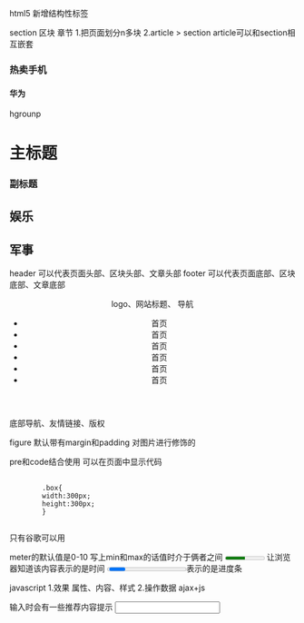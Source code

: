 html5 新增结构性标签
 
section 区块 章节
1.把页面划分n多块
2.article > section
article可以和section相互嵌套
<article>
 <h3>热卖手机</h3>
 <section> 
 <h4>华为</h4>
 <p></p>
 <p></p>
 </section>
 </article>

 hgrounp
 <hgroup>
 	<h1>主标题</h1>
 	<h3>副标题</h3>
 </hgroup>

<section>
	<h2>娱乐</h2>
</section>
<section>
	<h2>军事</h2>
</section>

header 可以代表页面头部、区块头部、文章头部
footer 可以代表页面底部、区块底部、文章底部

<header>
	logo、网站标题、
	导航
	<nav>
		<ul>
			<li>首页</li>
			<li>首页</li>
			<li>首页</li>
			<li>首页</li>
			<li>首页</li>
			<li>首页</li>
		</ul>
	</nav>
</header>
<footer>
	底部导航、友情链接、版权
</footer>


figure 默认带有margin和padding  对图片进行修饰的

pre和code结合使用 可以在页面中显示代码
<pre>
	<code>
		.box{
		width:300px;
		height:300px;
		}
	</code>
</pre>

<dialog>hello!</dialog>   只有谷歌可以用

meter的默认值是0-10
写上min和max的话值时介于俩者之间
<meter min=0 max=100 value=50></meter>
<time>让浏览器知道该内容表示的是时间</time>
<progress></progress>表示的是进度条

javascript
1.效果   属性、内容、样式
2.操作数据  ajax+js

输入时会有一些推荐内容提示
<input type="text" list="txt">
<datalist id="txt">
	<option value="香蕉"></option>
	<option value="苹果"></option>
	<option value="梨"></option>
	<option value="橘子"></option>
</datalist>